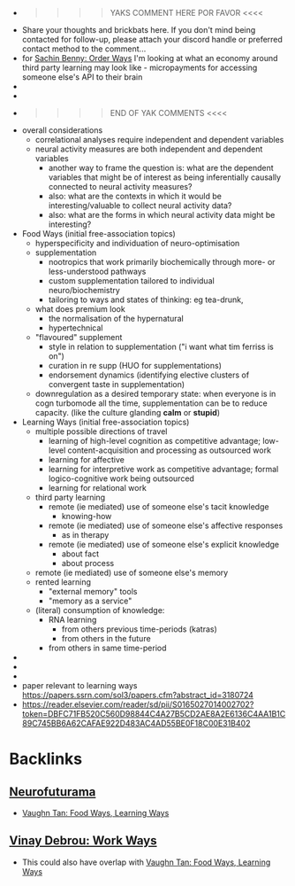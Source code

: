- >>>> YAKS COMMENT HERE POR FAVOR <<<<
- Share your thoughts and brickbats here. If you don't mind being contacted for follow-up, please attach your discord handle or preferred contact method to the comment...
- for [Sachin Benny: Order Ways](<Sachin Benny: Order Ways.md>) I'm looking at what an economy around third party learning may look like - micropayments for accessing someone else's API to their brain
- 
- 
- >>>> END OF YAK COMMENTS <<<<
- overall considerations
    - correlational analyses require independent and dependent variables
    - neural activity measures are both independent and dependent variables
        - another way to frame the question is: what are the dependent variables that might be of interest as being inferentially causally connected to neural activity measures?
        - also: what are the contexts in which it would be interesting/valuable to collect neural activity data?
        - also: what are the forms in which neural activity data might be interesting?
- Food Ways (initial free-association topics)
    - hyperspecificity and individuation of neuro-optimisation
    - supplementation
        - nootropics that work primarily biochemically through more- or less-understood pathways
        - custom supplementation tailored to individual neuro/biochemistry
        - tailoring to ways and states of thinking: eg tea-drunk,
    - what does premium look
        - the normalisation of the hypernatural
        - hypertechnical
    - "flavoured" supplement
        - style in relation to supplementation ("i want what tim ferriss is on")
        - curation in re supp (HUO for supplementations)
        - endorsement dynamics (identifying elective clusters of convergent taste in supplementation)
    - downregulation as a desired temporary state: when everyone is in cogn turbomode all the time, supplementation can be to reduce capacity. (like the culture glanding __calm__ or __stupid__)
- Learning Ways (initial free-association topics)
    - multiple possible directions of travel
        - learning of high-level cognition as competitive advantage; low-level content-acquisition and processing as outsourced work
        - learning for affective
        - learning for interpretive work as competitive advantage; formal logico-cognitive work being outsourced
        - learning for relational work
    - third party learning
        - remote (ie mediated) use of someone else's tacit knowledge
            - knowing-how
        - remote (ie mediated) use of someone else's affective responses
            - as in therapy
        - remote (ie mediated) use of someone else's explicit knowledge
            - about fact
            - about process
    - remote (ie mediated) use of someone else's memory
    - rented learning
        - "external memory" tools
        - "memory as a service"
    - (literal) consumption of knowledge:
        - RNA learning
            - from others previous time-periods (katras)
            - from others in the future
        - from others in same time-period
- 
- 
- 
- paper relevant to learning ways https://papers.ssrn.com/sol3/papers.cfm?abstract_id=3180724
- https://reader.elsevier.com/reader/sd/pii/S0165027014002702?token=DBFC71FB520C560D98844C4A27B5CD2AE8A2E6136C4AA1B1C89C745BB6A62CAFAE922D483AC4AD55BE0F18C00E31B402

# Backlinks
## [Neurofuturama](<Neurofuturama.md>)
- [Vaughn Tan: Food Ways, Learning Ways](<Vaughn Tan: Food Ways, Learning Ways.md>)

## [Vinay Debrou: Work Ways](<Vinay Debrou: Work Ways.md>)
- This could also have overlap with [Vaughn Tan: Food Ways, Learning Ways](<Vaughn Tan: Food Ways, Learning Ways.md>)

